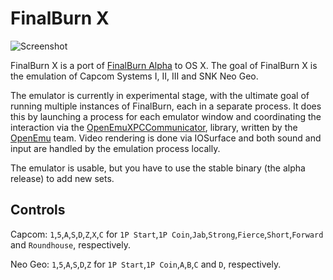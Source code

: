 FinalBurn X
===========

![Screenshot](http://i.imgur.com/WpXkUlQ.png "Windows")

FinalBurn X is a port of [FinalBurn Alpha](http://www.barryharris.me.uk/fba.php)
to OS X. The goal of FinalBurn X is the emulation of Capcom Systems I, II, III
and SNK Neo Geo.

The emulator is currently in experimental stage, with the ultimate goal of
running multiple instances of FinalBurn, each in a separate process. It does
this by launching a process for each emulator window and coordinating the 
interaction via the
[OpenEmuXPCCommunicator](https://github.com/OpenEmu/OpenEmuXPCCommunicator),
library, written by the [OpenEmu](https://github.com/OpenEmu) team. Video
rendering is done via IOSurface and both sound and input are handled by the
emulation process locally.

The emulator is usable, but you have to use the stable binary (the alpha
release) to add new sets.


Controls
--------

Capcom:
`1`,`5`,`A`,`S`,`D`,`Z`,`X`,`C` for 
`1P Start`,`1P Coin`,`Jab`,`Strong`,`Fierce`,`Short`,`Forward` and `Roundhouse`,
respectively.

Neo Geo:
`1`,`5`,`A`,`S`,`D`,`Z` for `1P Start`,`1P Coin`,`A`,`B`,`C` and `D`,
respectively.
